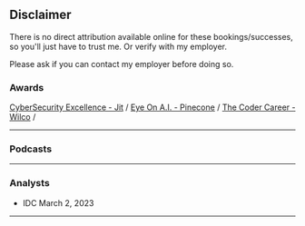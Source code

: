 ## Disclaimer

There is no direct attribution available online for these bookings/successes, so you'll just have to trust me. Or verify with my employer.

Please ask if you can contact my employer before doing so.

### Awards
[CyberSecurity Excellence - Jit](https://cybersecurity-excellence-awards.com/candidates/jit-2/) /
[Eye On A.I. - Pinecone](https://www.youtube.com/watch?v=FUgp4oaxj-M) /
[The Coder Career - Wilco](https://podcasts.apple.com/gb/podcast/61-on-freund-ceo-of-wilco/id1588358808?i=1000604922485) /

---

### Podcasts

---

### Analysts
 - IDC March 2, 2023

---

